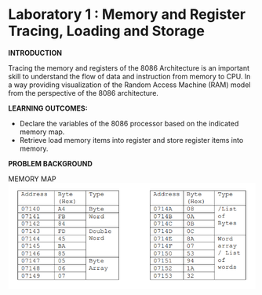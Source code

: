 # Laboratory 1 : Memory and Register Tracing, Loading and Storage

<strong>INTRODUCTION</strong>

Tracing the memory and registers of the 8086 Architecture is an important skill to understand the
flow of data and instruction from memory to CPU. In a way providing visualization of the Random
Access Machine (RAM) model from the perspective of the 8086 architecture.

<strong>LEARNING OUTCOMES:</strong>
<ul>
<li>Declare the variables of the 8086 processor based on the indicated memory map.
</li>
<li>Retrieve load memory items into register and store register items into memory.</li>
</ul>

<strong>PROBLEM BACKGROUND</strong>

MEMORY MAP
<img src="assets/img001.png" alt="Memory Map Table">

